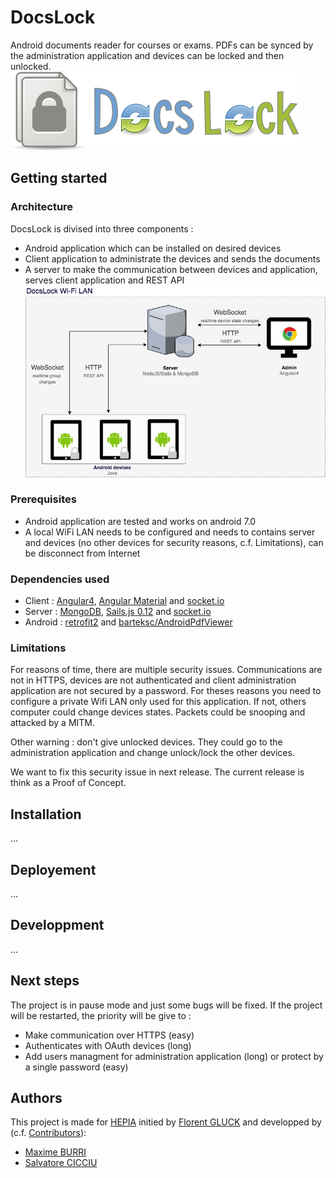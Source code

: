 # DocsLock
Android documents reader for courses or exams. PDFs can be synced by the administration application and devices can be locked and then unlocked. 
![Logo](docs/images/logo.png)

## Getting started
### Architecture
DocsLock is divised into three components : 
- Android application which can be installed on desired devices
- Client application to administrate the devices and sends the documents
- A server to make the communication between devices and application, serves client application and REST API 
![Architecture](docs/images/architecture.png)

### Prerequisites
- Android application are tested and works on android 7.0
- A local WiFi LAN needs to be configured and needs to contains server and devices (no other devices for security reasons, c.f. Limitations), can be disconnect from Internet

### Dependencies used
- Client : [Angular4](https://angular.io/), [Angular Material](https://material.angular.io/) and [socket.io](https://socket.io/)
- Server : [MongoDB](https://www.mongodb.com/), [Sails.js 0.12](https://sailsjs.com/) and [socket.io](https://socket.io/)
- Android : [retrofit2](http://square.github.io/retrofit/) and [barteksc/AndroidPdfViewer](https://github.com/barteksc/AndroidPdfViewer)

### Limitations
For reasons of time, there are multiple security issues. Communications are not in HTTPS, devices are not authenticated and client administration application are not secured by a password. For theses reasons you need to configure a private Wifi LAN only used for this application. If not, others computer could change devices states. Packets could be snooping and attacked by a MITM.

Other warning : don't give unlocked devices. They could go to the administration application and change unlock/lock the other devices. 

We want to fix this security issue in next release. The current release is think as a Proof of Concept.


## Installation
...
## Deployement
...
## Developpment
...


## Next steps
The project is in pause mode and just some bugs will be fixed. If the project will be restarted, the priority will be give to :
- Make communication over HTTPS (easy)
- Authenticates with OAuth devices (long)
- Add users managment for administration application (long) or protect by a single password (easy)

## Authors
This project is made for [HEPIA](http://hepia.hesge.ch/) initied by [Florent GLUCK](https://github.com/florentgluck) and developped by (c.f. [Contributors](https://github.com/maximeburri/DocsLock/graphs/contributors)): 
- [Maxime BURRI](https://github.com/maximeburri)
- [Salvatore CICCIU](https://github.com/sa)